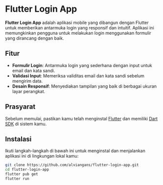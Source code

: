 # Flutter Login App

**Flutter Login App** adalah aplikasi mobile yang dibangun dengan Flutter untuk memberikan antarmuka login yang responsif dan intuitif. Aplikasi ini memungkinkan pengguna untuk melakukan login menggunakan formulir yang dirancang dengan baik.

## Fitur

- **Formulir Login**: Antarmuka login yang sederhana dengan input untuk email dan kata sandi.
- **Validasi Input**: Memeriksa validitas email dan kata sandi sebelum mengirim data.
- **Desain Responsif**: Menyediakan tampilan yang baik di berbagai ukuran layar perangkat.

## Prasyarat

Sebelum memulai, pastikan kamu telah menginstal [Flutter](https://flutter.dev/docs/get-started/install) dan memiliki [Dart SDK](https://dart.dev/get-dart) di sistem kamu.

## Instalasi

Ikuti langkah-langkah di bawah ini untuk menginstal dan menjalankan aplikasi ini di lingkungan lokal kamu:

   ```bash
  git clone https://github.com/alviangans/flutter-login-app.git
  cd flutter-login-app
  flutter pub get
  flutter run

